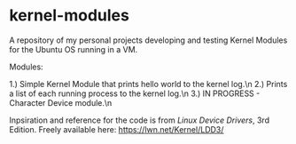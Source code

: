# kernel-modules

A repository of my personal projects developing and testing Kernel Modules for the Ubuntu OS running in a VM.

Modules:

  1.) Simple Kernel Module that prints hello world to the kernel log.\n
  2.) Prints a list of each running process to the kernel log.\n
  3.) IN PROGRESS - Character Device module.\n

Inpsiration and reference for the code is from _Linux Device Drivers_, 3rd Edition. Freely available here: https://lwn.net/Kernel/LDD3/
